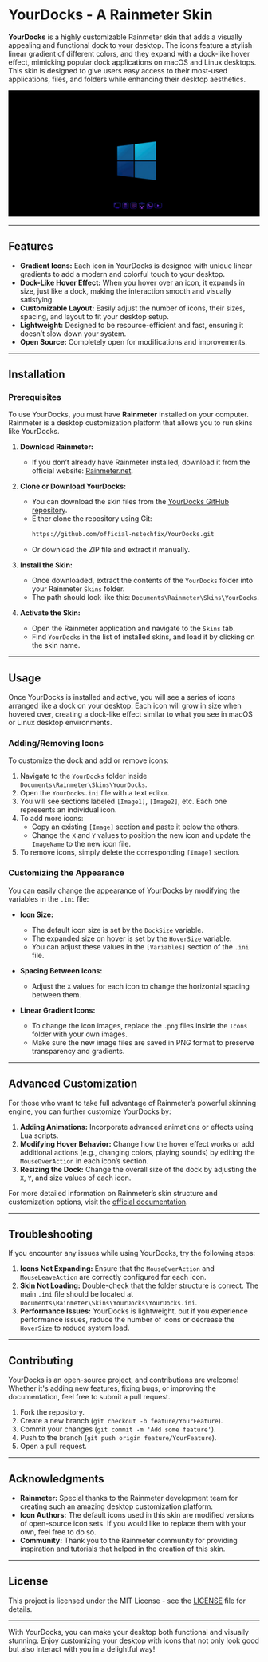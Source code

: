 # YourDocks - A Rainmeter Skin

**YourDocks** is a highly customizable Rainmeter skin that adds a visually appealing and functional dock to your desktop. The icons feature a stylish linear gradient of different colors, and they expand with a dock-like hover effect, mimicking popular dock applications on macOS and Linux desktops. This skin is designed to give users easy access to their most-used applications, files, and folders while enhancing their desktop aesthetics.

![Preview Image](https://github.com/official-nstechfix/Projects-Templates/blob/main/RainmeterSkins/YourDocks/Screenshot%20(91).png)

---

## Features

- **Gradient Icons:** Each icon in YourDocks is designed with unique linear gradients to add a modern and colorful touch to your desktop.
- **Dock-Like Hover Effect:** When you hover over an icon, it expands in size, just like a dock, making the interaction smooth and visually satisfying.
- **Customizable Layout:** Easily adjust the number of icons, their sizes, spacing, and layout to fit your desktop setup.
- **Lightweight:** Designed to be resource-efficient and fast, ensuring it doesn’t slow down your system.
- **Open Source:** Completely open for modifications and improvements.

---

## Installation

### Prerequisites

To use YourDocks, you must have **Rainmeter** installed on your computer. Rainmeter is a desktop customization platform that allows you to run skins like YourDocks.

1. **Download Rainmeter:**
   - If you don’t already have Rainmeter installed, download it from the official website: [Rainmeter.net](https://www.rainmeter.net/).

2. **Clone or Download YourDocks:**
   - You can download the skin files from the [YourDocks GitHub repository](https://github.com/YourDocks).
   - Either clone the repository using Git:
     ```bash
     https://github.com/official-nstechfix/YourDocks.git
     ```
   - Or download the ZIP file and extract it manually.

3. **Install the Skin:**
   - Once downloaded, extract the contents of the `YourDocks` folder into your Rainmeter `Skins` folder.
   - The path should look like this: `Documents\Rainmeter\Skins\YourDocks`.

4. **Activate the Skin:**
   - Open the Rainmeter application and navigate to the `Skins` tab.
   - Find `YourDocks` in the list of installed skins, and load it by clicking on the skin name.

---

## Usage

Once YourDocks is installed and active, you will see a series of icons arranged like a dock on your desktop. Each icon will grow in size when hovered over, creating a dock-like effect similar to what you see in macOS or Linux desktop environments.

### Adding/Removing Icons

To customize the dock and add or remove icons:

1. Navigate to the `YourDocks` folder inside `Documents\Rainmeter\Skins\YourDocks`.
2. Open the `YourDocks.ini` file with a text editor.
3. You will see sections labeled `[Image1]`, `[Image2]`, etc. Each one represents an individual icon.
4. To add more icons:
   - Copy an existing `[Image]` section and paste it below the others.
   - Change the `X` and `Y` values to position the new icon and update the `ImageName` to the new icon file.
5. To remove icons, simply delete the corresponding `[Image]` section.

### Customizing the Appearance

You can easily change the appearance of YourDocks by modifying the variables in the `.ini` file:

- **Icon Size:**
  - The default icon size is set by the `DockSize` variable.
  - The expanded size on hover is set by the `HoverSize` variable.
  - You can adjust these values in the `[Variables]` section of the `.ini` file.

- **Spacing Between Icons:**
  - Adjust the `X` values for each icon to change the horizontal spacing between them.

- **Linear Gradient Icons:**
  - To change the icon images, replace the `.png` files inside the `Icons` folder with your own images.
  - Make sure the new image files are saved in PNG format to preserve transparency and gradients.

---

## Advanced Customization

For those who want to take full advantage of Rainmeter’s powerful skinning engine, you can further customize YourDocks by:

1. **Adding Animations:** Incorporate advanced animations or effects using Lua scripts.
2. **Modifying Hover Behavior:** Change how the hover effect works or add additional actions (e.g., changing colors, playing sounds) by editing the `MouseOverAction` in each icon’s section.
3. **Resizing the Dock:** Change the overall size of the dock by adjusting the `X`, `Y`, and size values of each icon.

For more detailed information on Rainmeter’s skin structure and customization options, visit the [official documentation](https://docs.rainmeter.net/).

---

## Troubleshooting

If you encounter any issues while using YourDocks, try the following steps:

1. **Icons Not Expanding:** Ensure that the `MouseOverAction` and `MouseLeaveAction` are correctly configured for each icon.
2. **Skin Not Loading:** Double-check that the folder structure is correct. The main `.ini` file should be located at `Documents\Rainmeter\Skins\YourDocks\YourDocks.ini`.
3. **Performance Issues:** YourDocks is lightweight, but if you experience performance issues, reduce the number of icons or decrease the `HoverSize` to reduce system load.

---

## Contributing

YourDocks is an open-source project, and contributions are welcome! Whether it's adding new features, fixing bugs, or improving the documentation, feel free to submit a pull request.

1. Fork the repository.
2. Create a new branch (`git checkout -b feature/YourFeature`).
3. Commit your changes (`git commit -m 'Add some feature'`).
4. Push to the branch (`git push origin feature/YourFeature`).
5. Open a pull request.

---

## Acknowledgments

- **Rainmeter:** Special thanks to the Rainmeter development team for creating such an amazing desktop customization platform.
- **Icon Authors:** The default icons used in this skin are modified versions of open-source icon sets. If you would like to replace them with your own, feel free to do so.
- **Community:** Thank you to the Rainmeter community for providing inspiration and tutorials that helped in the creation of this skin.

---

## License

This project is licensed under the MIT License - see the [LICENSE](https://github.com/official-nstechfix/YourDocks/blob/main/LISENCE.md) file for details.

---

With YourDocks, you can make your desktop both functional and visually stunning. Enjoy customizing your desktop with icons that not only look good but also interact with you in a delightful way!

